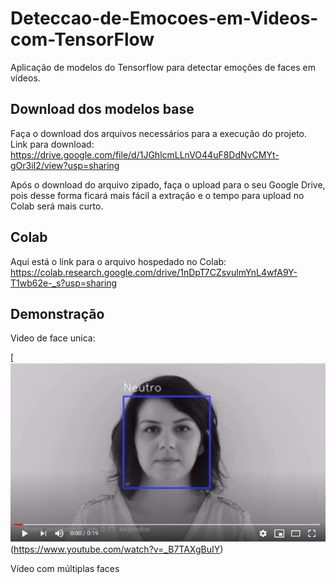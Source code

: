 # Deteccao-de-Emocoes-em-Videos-com-TensorFlow
Aplicação de modelos do Tensorflow para detectar emoções de faces em vídeos.

## Download dos modelos base

Faça o download dos arquivos necessários para a execução do projeto.
Link para download: https://drive.google.com/file/d/1JGhlcmLLnVO44uF8DdNvCMYt-gOr3iI2/view?usp=sharing

Após o download do arquivo zipado, faça o upload para o seu Google Drive, pois desse forma ficará mais fácil a extração e o tempo para upload no Colab será mais curto.

## Colab

Aqui está o link para o arquivo hospedado no Colab: https://colab.research.google.com/drive/1nDpT7CZsvulmYnL4wfA9Y-T1wb62e-_s?usp=sharing

## Demonstração 

Video de face unica:

[![IMAGE ALT TEXT HERE](https://github.com/thelesson/Deteccao-de-Emocoes-em-Videos-com-TensorFlow/blob/main/cover.png?raw=true)(https://www.youtube.com/watch?v=_B7TAXgBuIY)

Vídeo com múltiplas faces

